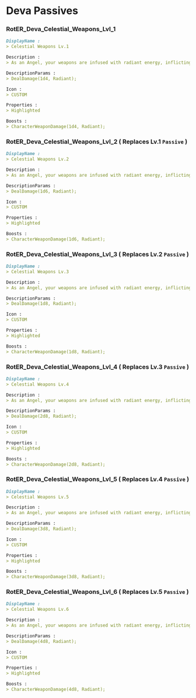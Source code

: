 # Deva Passives

### RotER_Deva_Celestial_Weapons_Lvl_1
```markdown
DisplayName :
> Celestial Weapons Lv.1

Description :
> As an Angel, your weapons are infused with radiant energy, inflicting additional [1].

DescriptionParams :
> DealDamage(1d4, Radiant);

Icon :
> CUSTOM

Properties :
> Highlighted

Boosts :
> CharacterWeaponDamage(1d4, Radiant);
```

### RotER_Deva_Celestial_Weapons_Lvl_2 ( Replaces Lv.1 `Passive` )
```markdown
DisplayName :
> Celestial Weapons Lv.2

Description :
> As an Angel, your weapons are infused with radiant energy, inflicting additional [1].

DescriptionParams :
> DealDamage(1d6, Radiant);

Icon :
> CUSTOM

Properties :
> Highlighted

Boosts :
> CharacterWeaponDamage(1d6, Radiant);
```

### RotER_Deva_Celestial_Weapons_Lvl_3 ( Replaces Lv.2 `Passive` )
```markdown
DisplayName :
> Celestial Weapons Lv.3

Description :
> As an Angel, your weapons are infused with radiant energy, inflicting additional [1].

DescriptionParams :
> DealDamage(1d8, Radiant);

Icon :
> CUSTOM

Properties :
> Highlighted

Boosts :
> CharacterWeaponDamage(1d8, Radiant);
```

### RotER_Deva_Celestial_Weapons_Lvl_4 ( Replaces Lv.3 `Passive` )
```markdown
DisplayName :
> Celestial Weapons Lv.4

Description :
> As an Angel, your weapons are infused with radiant energy, inflicting additional [1].

DescriptionParams :
> DealDamage(2d8, Radiant);

Icon :
> CUSTOM

Properties :
> Highlighted

Boosts :
> CharacterWeaponDamage(2d8, Radiant);
```

### RotER_Deva_Celestial_Weapons_Lvl_5 ( Replaces Lv.4 `Passive` )
```markdown
DisplayName :
> Celestial Weapons Lv.5

Description :
> As an Angel, your weapons are infused with radiant energy, inflicting additional [1].

DescriptionParams :
> DealDamage(3d8, Radiant);

Icon :
> CUSTOM

Properties :
> Highlighted

Boosts :
> CharacterWeaponDamage(3d8, Radiant);
```

### RotER_Deva_Celestial_Weapons_Lvl_6 ( Replaces Lv.5 `Passive` )
```markdown
DisplayName :
> Celestial Weapons Lv.6

Description :
> As an Angel, your weapons are infused with radiant energy, inflicting additional [1].

DescriptionParams :
> DealDamage(4d8, Radiant);

Icon :
> CUSTOM

Properties :
> Highlighted

Boosts :
> CharacterWeaponDamage(4d8, Radiant);
```